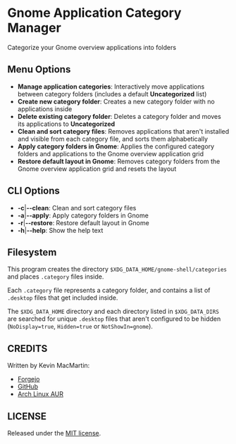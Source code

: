 # Gnome Application Category Manager

Categorize your Gnome overview applications into folders

## Menu Options

* **Manage application categories**: Interactively move applications between category folders (includes a default **Uncategorized** list)
* **Create new category folder**: Creates a new category folder with no applications inside
* **Delete existing category folder**: Deletes a category folder and moves its applications to **Uncategorized**
* **Clean and sort category files**: Removes applications that aren't installed and visible from each category file, and sorts them alphabetically
* **Apply category folders in Gnome**: Applies the configured category folders and applications to the Gnome overview application grid
* **Restore default layout in Gnome**: Removes category folders from the Gnome overview application grid and resets the layout

## CLI Options

* **-c**|**--clean**: Clean and sort category files
* **-a**|**--apply**: Apply category folders in Gnome
* **-r**|**--restore**: Restore default layout in Gnome
* **-h**|**--help**: Show the help text

## Filesystem

This program creates the directory `$XDG_DATA_HOME/gnome-shell/categories` and places `.category` files inside.

Each `.category` file represents a category folder, and contains a list of `.desktop` files that get included inside.

The `$XDG_DATA_HOME` directory and each directory listed in `$XDG_DATA_DIRS` are searched for unique `.desktop` files that aren't configured to be hidden (`NoDisplay=true`, `Hidden=true` or `NotShowIn=gnome`).

## CREDITS

Written by Kevin MacMartin:

* [Forgejo](https://git.darkcloud.ca/kevin)
* [GitHub](https://github.com/prurigro)
* [Arch Linux AUR](https://aur.archlinux.org/packages/?SeB=m&K=prurigro)

## LICENSE

Released under the [MIT license](http://opensource.org/licenses/MIT).
